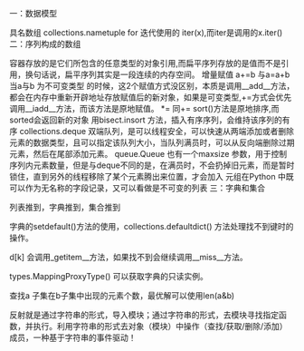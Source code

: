 一：数据模型

具名数组 collections.nametuple
for 迭代使用的 iter(x),而iter是调用的x.iter()
二：序列构成的数组

容器存放的是它们所包含的任意类型的对象引用,而扁平序列存放的是值而不是引用，换句话说，扁平序列其实是一段连续的内存空间。
增量赋值 a+=b 与a=a+b 当a与b 为不可变类型 的时候，这2个赋值方式没区别，本质是调用__add__方法，都会在内存中重新开辟地址存放赋值后的新对象，如果是可变类型,+=方式会优先调用__iadd__方法，而该方法是原地赋值。 *= 同+=
sort()方法是原地排序,而sorted会返回新的对象
用bisect.insort 方法，插入有序序列，会维持该序列的有序
collections.deque 双端队列，是可以线程安全，可以快速从两端添加或者删除元素的数据类型，且可以指定该队列大小，当队列满员时，可以从反向端删除过期元素，然后在尾部添加元素。
queue.Queue 也有一个maxsize 参数，用于控制序列内元素数量，但是与deque不同的是，在满员时，不会扔掉旧元素，而是暂时锁住，直到另外的线程移除了某个元素腾出来位置，才会加入
元组在Python 中既可以作为无名称的字段记录，又可以看做是不可变的列表
三：字典和集合

列表推到，字典推到，集合推到

字典的setdefault()方法的使用，collections.defaultdict() 方法处理找不到键时的操作。

d[k] 会调用_getitem__方法，如果找不到会继续调用__miss__方法。

types.MappingProxyType() 可以获取字典的只读实例。

查找a 子集在b子集中出现的元素个数，最优解可以使用len(a&b)

反射就是通过字符串的形式，导入模块；通过字符串的形式，去模块寻找指定函数，并执行。利用字符串的形式去对象（模块）中操作（查找/获取/删除/添加）成员，一种基于字符串的事件驱动！